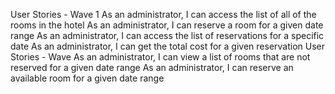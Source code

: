 User Stories - Wave 1
  As an administrator, I can access the list of all of the rooms in the hotel
  As an administrator, I can reserve a room for a given date range
  As an administrator, I can access the list of reservations for a specific date
  As an administrator, I can get the total cost for a given reservation
User Stories - Wave
  As an administrator, I can view a list of rooms that are not reserved for a given date range
  As an administrator, I can reserve an available room for a given date range
